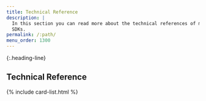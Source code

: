 ```yaml
---
title: Technical Reference
description: |
  In this section you can read more about the technical references of mobile
  SDKs.
permalink: /:path/
menu_order: 1300
---
```


{:.heading-line}
## Technical Reference

{% include card-list.html %}
